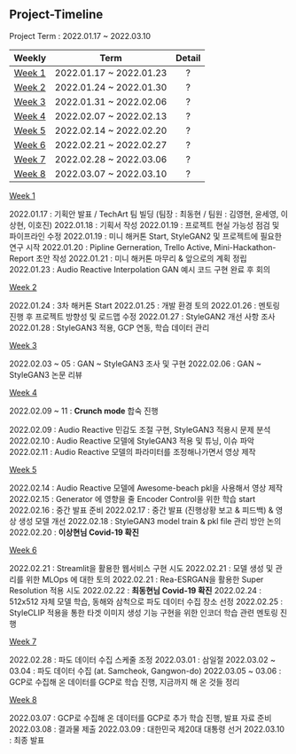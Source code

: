 ## Project-Timeline


Project Term : 2022.01.17 ~ 2022.03.10


| Weekly | Term | Detail |
|:-------------:|:-------------:|:-------------:|
| [Week 1](https://docs.google.com/document/d/1QArPcymEzMwDRNF3TDB-OdShjUMhWx-o/edit) | 2022.01.17 ~ 2022.01.23 | ? |
| [Week 2](https://docs.google.com/document/d/1QArPcymEzMwDRNF3TDB-OdShjUMhWx-o/edit) | 2022.01.24 ~ 2022.01.30 | ? |
| [Week 3](https://docs.google.com/document/d/12blD-0AYbR917EyU0eqzjwcrdGEc-IBg/edit) | 2022.01.31 ~ 2022.02.06 | ? |
| [Week 4](https://docs.google.com/document/d/1r2XZUikyqr8e6djEAmRalf3wspBpIVNs/edit) | 2022.02.07 ~ 2022.02.13 | ? |
| [Week 5](https://docs.google.com/document/d/1PV7hbAy6IOGLIKQShbDCIP_3UkIdfdUi/edit) | 2022.02.14 ~ 2022.02.20 | ? |
| [Week 6](https://docs.google.com/document/d/12pFwsTISAFAB7DiFl9fcUOaD0HEYVZTU/edit) | 2022.02.21 ~ 2022.02.27 | ? |
| [Week 7]() | 2022.02.28 ~ 2022.03.06 | ? |
| [Week 8]() | 2022.03.07 ~ 2022.03.10 | ? |


[Week 1](https://docs.google.com/document/d/1QArPcymEzMwDRNF3TDB-OdShjUMhWx-o/edit)


2022.01.17 : 기획안 발표 / TechArt 팀 빌딩 (팀장 : 최동현 / 팀원 : 김영현, 윤세영, 이상현, 이호진)
2022.01.18 : 기획서 작성
2022.01.19 : 프로젝트 현실 가능성 점검 및 파이프라인 수정
2022.01.19 : 미니 해커톤 Start, StyleGAN2 및 프로젝트에 필요한 연구 시작
2022.01.20 : Pipline Gerneration, Trello Active, Mini-Hackathon-Report 초안 작성
2022.01.21 : 미니 해커톤 마무리 & 앞으로의 계획 정립
2022.01.23 : Audio Reactive Interpolation GAN 예시 코드 구현 완료 후 회의


[Week 2](https://docs.google.com/document/d/1QArPcymEzMwDRNF3TDB-OdShjUMhWx-o/edit)


2022.01.24 : 3차 해커톤 Start
2022.01.25 : 개발 환경 토의
2022.01.26 : 멘토링 진행 후 프로젝트 방향성 및 로드맵 수정
2022.01.27 : StyleGAN2 개선 사항 조사
2022.01.28 : StyleGAN3 적용, GCP 연동, 학습 데이터 관리


[Week 3](https://docs.google.com/document/d/12blD-0AYbR917EyU0eqzjwcrdGEc-IBg/edit)


2022.02.03 ~ 05 : GAN ~ StyleGAN3 조사 및 구현
2022.02.06 : GAN ~ StyleGAN3 논문 리뷰


[Week 4](https://docs.google.com/document/d/1r2XZUikyqr8e6djEAmRalf3wspBpIVNs/edit)


2022.02.09 ~ 11 : **Crunch mode** 합숙 진행


2022.02.09 : Audio Reactive 민감도 조절 구현, StyleGAN3 적용시 문제 분석
2022.02.10 : Audio Reactive 모델에 StyleGAN3 적용 및 튜닝, 이슈 파악
2022.02.11 : Audio Reactive 모델의 파라미터를 조정해나가면서 영상 제작


[Week 5](https://docs.google.com/document/d/1PV7hbAy6IOGLIKQShbDCIP_3UkIdfdUi/edit)


2022.02.14 : Audio Reactive 모델에 Awesome-beach pkl을 사용해서 영상 제작
2022.02.15 : Generator 에 영향을 줄 Encoder Control을 위한 학습 start
2022.02.16 : 중간 발표 준비
2022.02.17 : 중간 발표 (진행상황 보고 & 피드백) & 영상 생성 모델 개선
2022.02.18 : StyleGAN3 model train & pkl file 관리 방안 논의
2022.02.20 : **이상현님 Covid-19 확진**


[Week 6](https://docs.google.com/document/d/12pFwsTISAFAB7DiFl9fcUOaD0HEYVZTU/edit)


2022.02.21 : Streamlit을 활용한 웹서비스 구현 시도
2022.02.21 : 모델 생성 및 관리를 위한 MLOps 에 대한 토의
2022.02.21 : Rea-ESRGAN을 활용한 Super Resolution 적용 시도
2022.02.22 : **최동현님 Covid-19 확진**
2022.02.24 : 512x512 자체 모델 학습, 동해와 삼척으로 파도 데이터 수집 장소 선정
2022.02.25 : StyleCLIP 적용을 통한 타겟 이미지 생성 기능 구현을 위한 인코더 학습 관련 멘토링 진행


[Week 7]()


2022.02.28 : 파도 데이터 수집 스케줄 조정
2022.03.01 : 삼일절
2022.03.02 ~ 03.04 : 파도 데이터 수집 (at. Samcheok, Gangwon-do)
2022.03.05 ~ 03.06 : GCP로 수집해 온 데이터를 GCP로 학습 진행, 지금까지 해 온 것들 정리


[Week 8]()


2022.03.07 : GCP로 수집해 온 데이터를 GCP로 추가 학습 진행, 발표 자료 준비
2022.03.08 : 결과물 제출
2022.03.09 : 대한민국 제20대 대통령 선거
2022.03.10 : 최종 발표

